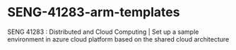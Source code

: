 # SENG-41283-arm-templates
SENG 41283 : Distributed and Cloud Computing | Set up a sample environment in azure cloud platform based on the shared cloud architecture
